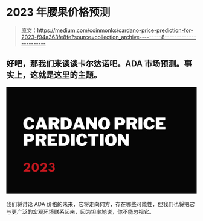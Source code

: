 # 2023 年腰果价格预测

> 原文：<https://medium.com/coinmonks/cardano-price-prediction-for-2023-f94a363fe8fe?source=collection_archive---------8----------------------->

## 好吧，那我们来谈谈卡尔达诺吧。ADA 市场预测。事实上，这就是这里的主题。

![](img/1cbc7035f4b5b9ed69f621d09f1c0de3.png)

我们将讨论 ADA 价格的未来，它将走向何方，存在哪些可能性，但我们也将把它与更广泛的宏观环境联系起来，因为坦率地说，你不能忽视它。